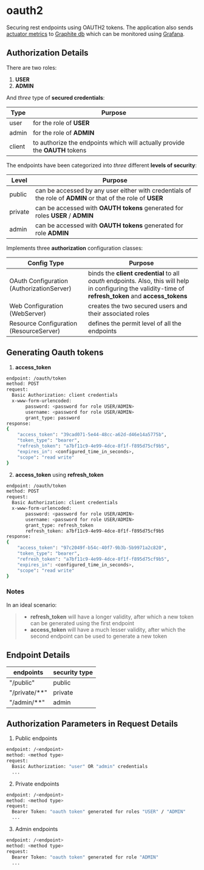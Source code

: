 # oauth2

Securing rest endpoints using OAUTH2 tokens. The application also sends [actuator metrics](https://www.javatpoint.com/spring-boot-actuator#:~:text=Spring%20Boot%20Actuator%20is%20a,place%20where%20the%20resources%20live) to [Graphite db](https://github.com/ImRohitSingh/oauth2/blob/main/HELP.md#graphite) which can be monitored using [Grafana](https://grafana.com/).

## Authorization Details

There are two roles:
  1. **USER**
  2. **ADMIN**

And *three* type of **secured credentials**:

Type | Purpose
----------  | -----------
user | for the role of **USER**
admin | for the role of **ADMIN**
client | to authorize the endpoints which will actually provide the **OAUTH** tokens

The endpoints have been categorized into *three* different **levels of security**:

Level | Purpose
----------  | -----------
public | can be accessed by any user either with credentials of the role of **ADMIN** or that of the role of  **USER**
private | can be accessed with **OAUTH tokens** generated for roles **USER** / **ADMIN**
admin | can be accessed with **OAUTH tokens** generated for role **ADMIN**

Implements three **authorization** configuration classes:

Config Type | Purpose
----------  | -----------
OAuth Configuration (AuthorizationServer) | binds the **client credential** to all *oauth* endpoints. Also, this will help in configuring the validity-time of **refresh_token** and **access_tokens**
Web Configuration (WebServer) | creates the two secured users and their associated roles
Resource Configuration (ResourceServer) | defines the permit level of all the endpoints

## Generating Oauth tokens

1. **access_token**
```sh
endpoint: /oauth/token
method: POST
request:
  Basic Authorization: client credentials
  x-www-form-urlencoded:
       password: <password for role USER/ADMIN> 
       username: <password for role USER/ADMIN>
       grant_type: password
response:
{
    "access_token": "39cad071-5e44-48cc-a62d-d46e14a5775b",
    "token_type": "bearer",
    "refresh_token": "a7bf11c9-4e99-4dce-8f1f-f895d75cf9b5",
    "expires_in": <configured_time_in_seconds>,
    "scope": "read write"
}
```

2. **access_token** using **refresh_token**
```sh
endpoint: /oauth/token
method: POST
request:
  Basic Authorization: client credentials
  x-www-form-urlencoded:
       password: <password for role USER/ADMIN> 
       username: <password for role USER/ADMIN>
       grant_type: refresh_token
       refresh_token: a7bf11c9-4e99-4dce-8f1f-f895d75cf9b5
response:
{
    "access_token": "97c2049f-b54c-40f7-9b3b-5b9971a2c820",
    "token_type": "bearer",
    "refresh_token": "a7bf11c9-4e99-4dce-8f1f-f895d75cf9b5",
    "expires_in": <configured_time_in_seconds>,
    "scope": "read write"
}
```

### Notes

In an ideal scenario:
> * **refresh_token** will have a longer validity, after which a new token can be generated using the first endpoint
> * **access_token** will have a much lesser validity, after which the second endpoint can be used to generate a new token

## Endpoint Details
endpoints | security type
----------  | -----------
"/public" | public
"/private/**" | private
"/admin/**" | admin

## Authorization Parameters in Request Details

1. Public endpoints
```sh
endpoint: /<endpoint>
method: <method type>
request:
  Basic Authorization: "user" OR "admin" credentials
  ...
```

2. Private endpoints
```sh
endpoint: /<endpoint>
method: <method type>
request:
  Bearer Token: "oauth token" generated for roles "USER" / "ADMIN"
  ...
```

3. Admin endpoints
```sh
endpoint: /<endpoint>
method: <method type>
request:
  Bearer Token: "oauth token" generated for role "ADMIN"
  ...
```


